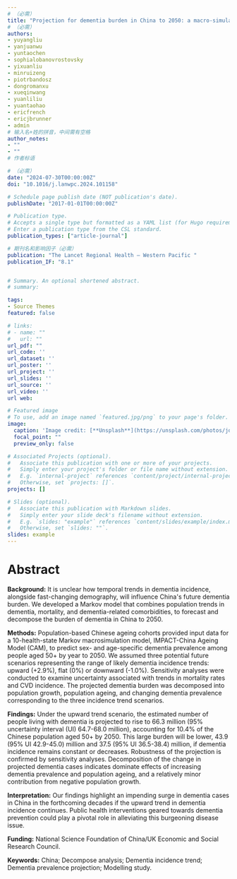 ```yaml
---
# （必需）
title: "Projection for dementia burden in China to 2050: a macro-simulation study by scenarios of dementia incidence trends"
# （必需）
authors:
- yuyangliu
- yanjuanwu
- yuntaochen
- sophialobanovrostovsky
- yixuanliu
- minruizeng 
- piotrbandosz
- dongromanxu
- xueqinwang
- yuanliliu
- yuantaohao
- ericfrench
- ericjbrunner
- admin
# 输入名+姓的拼音，中间需有空格
author_notes:
- ""
- ""
# 作者标语

# （必需）
date: "2024-07-30T00:00:00Z"
doi: "10.1016/j.lanwpc.2024.101158"

# Schedule page publish date (NOT publication's date).
publishDate: "2017-01-01T00:00:00Z"

# Publication type.
# Accepts a single type but formatted as a YAML list (for Hugo requirements).
# Enter a publication type from the CSL standard.
publication_types: ["article-journal"]

# 期刊名和影响因子（必需）
publication: "The Lancet Regional Health – Western Pacific "
publication_IF: "8.1"


# Summary. An optional shortened abstract.
# summary: 

tags:
- Source Themes
featured: false

# links:
# - name: ""
#   url: ""
url_pdf: ""
url_code: ''
url_dataset: ''
url_poster: ''
url_project: ''
url_slides: ''
url_source: ''
url_video: ''
url web:

# Featured image
# To use, add an image named `featured.jpg/png` to your page's folder. 
image:
  caption: 'Image credit: [**Unsplash**](https://unsplash.com/photos/jdD8gXaTZsc)'
  focal_point: ""
  preview_only: false

# Associated Projects (optional).
#   Associate this publication with one or more of your projects.
#   Simply enter your project's folder or file name without extension.
#   E.g. `internal-project` references `content/project/internal-project/index.md`.
#   Otherwise, set `projects: []`.
projects: []

# Slides (optional).
#   Associate this publication with Markdown slides.
#   Simply enter your slide deck's filename without extension.
#   E.g. `slides: "example"` references `content/slides/example/index.md`.
#   Otherwise, set `slides: ""`.
slides: example
---
```


# **Abstract**
**Background:** It is unclear how temporal trends in dementia incidence, alongside fast-changing demography, will influence China's future dementia burden. We developed a Markov model that combines population trends in dementia, mortality, and dementia-related comorbidities, to forecast and decompose the burden of dementia in China to 2050.

**Methods:** Population-based Chinese ageing cohorts provided input data for a 10-health-state Markov macrosimulation model, IMPACT-China Ageing Model (CAM), to predict sex- and age-specific dementia prevalence among people aged 50+ by year to 2050. We assumed three potential future scenarios representing the range of likely dementia incidence trends: upward (+2.9%), flat (0%) or downward (-1.0%). Sensitivity analyses were conducted to examine uncertainty associated with trends in mortality rates and CVD incidence. The projected dementia burden was decomposed into population growth, population ageing, and changing dementia prevalence corresponding to the three incidence trend scenarios.

**Findings:** Under the upward trend scenario, the estimated number of people living with dementia is projected to rise to 66.3 million (95% uncertainty interval (UI) 64.7-68.0 million), accounting for 10.4% of the Chinese population aged 50+ by 2050. This large burden will be lower, 43.9 (95% UI 42.9-45.0) million and 37.5 (95% UI 36.5-38.4) million, if dementia incidence remains constant or decreases. Robustness of the projection is confirmed by sensitivity analyses. Decomposition of the change in projected dementia cases indicates dominate effects of increasing dementia prevalence and population ageing, and a relatively minor contribution from negative population growth.

**Interpretation:** Our findings highlight an impending surge in dementia cases in China in the forthcoming decades if the upward trend in dementia incidence continues. Public health interventions geared towards dementia prevention could play a pivotal role in alleviating this burgeoning disease issue.

**Funding:** National Science Foundation of China/UK Economic and Social Research Council.

**Keywords:** China; Decompose analysis; Dementia incidence trend; Dementia prevalence projection; Modelling study.
